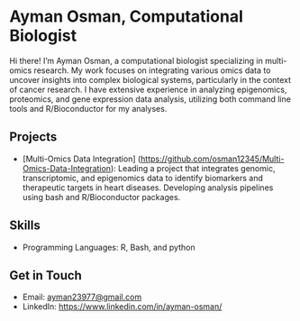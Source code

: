 # Ayman Osman, Computational Biologist
Hi there! I’m Ayman Osman, a computational biologist specializing in multi-omics research. My work focuses on integrating various omics data to uncover insights into complex biological systems, particularly in the context of cancer research. I have extensive experience in analyzing epigenomics, proteomics, and gene expression data analysis, utilizing both command line tools and R/Bioconductor for my analyses.

## Projects
- [Multi-Omics Data Integration] (https://github.com/osman12345/Multi-Omics-Data-Integration): Leading a project that integrates genomic, transcriptomic, and epigenomics data to identify biomarkers and therapeutic targets in heart diseases. Developing analysis pipelines using bash and R/Bioconductor packages.

## Skills
- Programming Languages: R, Bash, and python

## Get in Touch
- Email: ayman23977@gmail.com
- LinkedIn: https://www.linkedin.com/in/ayman-osman/

  
